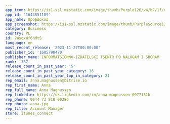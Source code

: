 ```yaml
---
app_icon: https://is1-ssl.mzstatic.com/image/thumb/Purple126/v4/b2/1f/ec/b21feccc-5d92-4bf1-1fd6-7500d7c2461f/AppIcon-1x_U007emarketing-0-7-0-85-220.png/1024x1024bb.png
app_id: '1644851189'
app_name: Профдоход
app_screenshot: https://is1-ssl.mzstatic.com/image/thumb/PurpleSource122/v4/f5/4c/ae/f54cae23-29f3-a76b-5af9-5d45e85c46dc/57b91cea-9494-4a4a-96b5-d66acc730861__U041c_U041d_U0421__U0421_U043a_U0440_U0438_U043d_U0448_U043e_U0442_01_iPhone_6_5.png/1242x2688bb.png
category: Business
country: PL
id: 2WsqxWf6hMtS
language: en
most_recent_release: '2023-11-27T00:00:00'
publisher_id: '1605798470'
publisher_name: INFORMATSIONNO-IZDATELSKI TSENTR PO NALOGAM I SBORAM
rank: '387'
release_count_in_past_year: '5'
release_count_in_past_year_category: 16
release_count_in_past_year_top_in_category: 21
rep_email: anna.magnussen@bitrise.io
rep_first_name: Anna
rep_full_name: Anna Magnussen
rep_linkedin: https://uk.linkedin.com/in/anna-magnussen-0977131b
rep_phone: 0044 73 918 00286
rep_photo: anna.jpg
rep_title: Account Manager
store: itunes_connect
---
```

